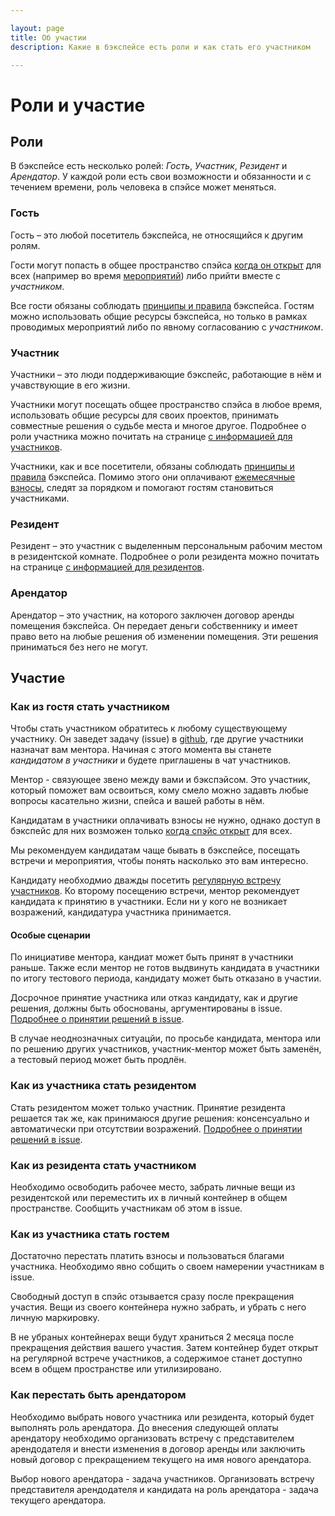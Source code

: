 ```yaml
---

layout: page
title: Об участии
description: Какие в бэкспейсе есть роли и как стать его участником

---
```

# Роли и участие

## Роли

В бэкспейсе есть несколько ролей: *Гость*, *Участник*, *Резидент* и *Арендатор*. У каждой роли есть свои возможности и обязанности и с течением времени, роль человека в спэйсе может меняться.

### Гость

Гость – это любой посетитель бэкспейса, не относящийся к другим ролям.

Гости могут попасть в общее пространство спэйса [когда он открыт](https://calendar.google.com/calendar/embed?src=n0oev7vtqntpok3phdbb48cvu0%40group.calendar.google.com&ctz=Europe%2FMoscow) для всех (например во время [мероприятий](/events)) либо прийти вместе с *участником*.

Все гости обязаны соблюдать [принципы и правила](/principles-rules) бэкспейса. Гостям можно использовать общие ресурсы бэкспейса, но только в рамках проводимых мероприятий либо по явному согласованию с *участником*.

### Участник

Участники – это люди поддерживающие бэкспейс, работающие в нём и учавствующие в его жизни.

Участники могут посещать общее пространство спэйса в любое время, использовать общие ресурсы для своих проектов, принимать совместные решения о судьбе места и многое другое. Подробнее о роли участника можно почитать на странице [с информацией для участников](/participants).

Участники, как и все посетители, обязаны соблюдать [принципы и правила](/principles-rules) бэкспейса. Помимо этого они оплачивают [ежемесячные взносы](/fees), следят за порядком и помогают гостям становиться участниками.

### Резидент

Резидент – это участник с выделенным персональным рабочим местом в резидентской комнате. Подробнее о роли резидента можно почитать на странице [с информацией для резидентов](/residents).

### Арендатор

Арендатор – это участник, на которого заключен договор аренды помещения бэкспейса. Он передает деньги собственнику и имеет право вето на любые решения об изменении помещения. Эти решения приниматься без него не могут.


## Участие

### Как из гостя стать участником

Чтобы стать участником обратитесь к любому существующему участнику. Он заведет задачу (issue) в [github](https://github.com/b4ck5p4c3), где другие участники назначат вам ментора. Начиная с этого момента вы станете *кандидатом в учаcтники* и будете приглашены в чат участников.

Ментор - связующее звено между вами и бэкспэйсом. Это участник, который поможет вам освоиться, кому смело можно задавть любые вопросы касательно жизни, спейса и вашей работы в нём.

Кандидатам в участники оплачивать взносы не нужно, однако доступ в бэкспейс для них возможен только [когда спэйс открыт](https://calendar.google.com/calendar/embed?src=n0oev7vtqntpok3phdbb48cvu0%40group.calendar.google.com&ctz=Europe%2FMoscow) для всех.

Мы рекомендуем кандидатам чаще бывать в бэкспейсе, посещать встречи и мероприятия, чтобы понять насколько это вам интересно.

Кандидату необходмио дважды посетить [регулярную встречу участников](/participants). Ко второму посещению встречи, ментор рекомендует кандидата к принятию в участники. Если ни у кого не возникает возражений, кандидатура участника принимается.

#### Особые сценарии

По инициативе ментора, кандиат может быть принят в участники раньше. Также если ментор не готов выдвинуть кандидата в участники по итогу тестового периода, кандидату может быть отказано в участии.

Досрочное принятие участника или отказ кандидату, как и другие решения, должны быть обоснованы, аргументированы в issue. [Подробнее о принятии решений в issue](/issue-rules).

В случае неоднозначных ситуацйи, по просьбе кандидата, ментора или по решению других участников, участник-ментор может быть заменён, а тестовый период может быть продлён.


### Как из участника стать резидентом

Стать резидентом может только участник. Принятие резидента решается так же, как принимаюся другие решения: консенсуально и автоматически при отсутствии возражений. [Подробнее о принятии решений в issue](/issue-rules).

### Как из резидента стать участником

Необходимо освободить рабочее место, забрать личные вещи из резидентской или переместить их в личный контейнер в общем пространстве. Сообщить участникам об этом в issue.

### Как из участника стать гостем

Достаточно перестать платить взносы и пользоваться благами участника. Необходимо явно собщить о своем намерении участникам в issue.

Свободный доступ в спэйс отзывается сразу после прекращения участия. Вещи из своего контейнера нужно забрать, и убрать с него личную маркировку.

В не убраных контейнерах вещи будут храниться 2 месяца после прекращения действия вашего участия. Затем  контейнер будет открыт на регулярной встрече участников, а содержимое станет доступно всем в общем пространстве или утилизировано.

### Как перестать быть арендатором

Необходимо выбрать нового участника или резидента, который будет выполнять роль арендатора. До внесения следующей оплаты арендатору необходимо организовать встречу с представителем арендодателя и внести изменения в договор аренды или заключить новый договор с прекращением текущего на имя нового арендатора.

Выбор нового арендатора - задача участников. Организовать встречу представителя арендодателя и кандидата на роль арендатора - задача текущего арендатора.